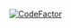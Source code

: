 [![CodeFactor](https://codefactor.io/repository/github/{{owner_id}}/{{project_id}}/badge?style=for-the-badge)](https://codefactor.io/repository/github/{{owner_id}}/{{project_id}})
